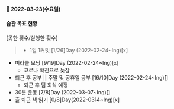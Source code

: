 #### 📆 2022-03-23(수요일)

#### 습관 목표 현황

[못한 횟수/실행한 횟수]

> - 1일 1커밋 [1/26]Day (2022-02-24~Ing)[x]

- 미라클 모닝 [9/19]Day (2022-02-24~Ing)[x]
  - 코로나 확진으로 늦잠
- 퇴근 후 공부 || 주말 및 공휴일 공부 [16/10]Day (2022-02-24~Ing)[]
  - 퇴근 후 팀 회식 예정
- 30분 운동 [7/8]Day (2022-03-07~Ing)[]
- 출 퇴근 책 읽기 [0/8]Day(2022-0314~Ing)[x]
